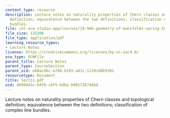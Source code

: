 ```yaml
---
content_type: resource
description: Lecture notes on naturality properties of Chern classes and topological
  definition; equivalence between the two definitions; classification of complex line
  bundles.
file: /ol-ocw-studio-app/courses/18-966-geometry-of-manifolds-spring-2007/4699443c64f6c6f5bdbab98172674dbd_lect11.pdf
file_size: 132308
file_type: application/pdf
learning_resource_types:
- Lecture Notes
license: https://creativecommons.org/licenses/by-nc-sa/4.0/
ocw_type: OCWFile
parent_title: Lecture Notes
parent_type: CourseSection
parent_uid: e88acdbc-e268-b193-ad1c-1139c68b5502
resourcetype: Document
title: lect11.pdf
uid: 4699443c-64f6-c6f5-bdba-b98172674dbd
---
```

Lecture notes on naturality properties of Chern classes and topological definition; equivalence between the two definitions; classification of complex line bundles.